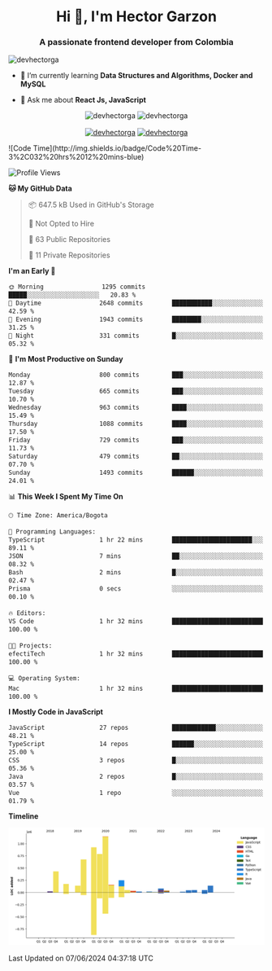 <h1 align="center">Hi 👋, I'm Hector Garzon</h1>
<h3 align="center">A passionate frontend developer from Colombia</h3>

<p align="left"> <img src="https://komarev.com/ghpvc/?username=devhectorga" alt="devhectorga" /> </p>

- 🌱 I’m currently learning **Data Structures and Algorithms, Docker and MySQL**

- 💬 Ask me about **React Js, JavaScript**

<p align="center"> <img src="https://github-readme-stats.vercel.app/api?username=devhectorga&count_private=true&show_icons=true" alt="devhectorga" /> <img src="https://github-readme-stats.vercel.app/api/top-langs/?username=devhectorga&layout=compact" alt="devhectorga" /></p>

<p align="center">
<a href="https://twitter.com/devhectorga" target="blank"><img align="center" src="https://cdn.jsdelivr.net/npm/simple-icons@3.0.1/icons/twitter.svg" alt="devhectorga" height="20" width="20" /></a>
<a href="https://linkedin.com/in/devhectorga" target="blank"><img align="center" src="https://cdn.jsdelivr.net/npm/simple-icons@3.0.1/icons/linkedin.svg" alt="devhectorga" height="20" width="20" /></a>
</p>
<!--START_SECTION:waka-->
![Code Time](http://img.shields.io/badge/Code%20Time-3%2C032%20hrs%2012%20mins-blue)

![Profile Views](http://img.shields.io/badge/Profile%20Views-0-blue)

**🐱 My GitHub Data** 

> 📦 647.5 kB Used in GitHub's Storage 
 > 
> 🚫 Not Opted to Hire
 > 
> 📜 63 Public Repositories 
 > 
> 🔑 11 Private Repositories 
 > 
**I'm an Early 🐤** 

```text
🌞 Morning                1295 commits        █████░░░░░░░░░░░░░░░░░░░░   20.83 % 
🌆 Daytime                2648 commits        ███████████░░░░░░░░░░░░░░   42.59 % 
🌃 Evening                1943 commits        ████████░░░░░░░░░░░░░░░░░   31.25 % 
🌙 Night                  331 commits         █░░░░░░░░░░░░░░░░░░░░░░░░   05.32 % 
```
📅 **I'm Most Productive on Sunday** 

```text
Monday                   800 commits         ███░░░░░░░░░░░░░░░░░░░░░░   12.87 % 
Tuesday                  665 commits         ███░░░░░░░░░░░░░░░░░░░░░░   10.70 % 
Wednesday                963 commits         ████░░░░░░░░░░░░░░░░░░░░░   15.49 % 
Thursday                 1088 commits        ████░░░░░░░░░░░░░░░░░░░░░   17.50 % 
Friday                   729 commits         ███░░░░░░░░░░░░░░░░░░░░░░   11.73 % 
Saturday                 479 commits         ██░░░░░░░░░░░░░░░░░░░░░░░   07.70 % 
Sunday                   1493 commits        ██████░░░░░░░░░░░░░░░░░░░   24.01 % 
```


📊 **This Week I Spent My Time On** 

```text
🕑︎ Time Zone: America/Bogota

💬 Programming Languages: 
TypeScript               1 hr 22 mins        ██████████████████████░░░   89.11 % 
JSON                     7 mins              ██░░░░░░░░░░░░░░░░░░░░░░░   08.32 % 
Bash                     2 mins              █░░░░░░░░░░░░░░░░░░░░░░░░   02.47 % 
Prisma                   0 secs              ░░░░░░░░░░░░░░░░░░░░░░░░░   00.10 % 

🔥 Editors: 
VS Code                  1 hr 32 mins        █████████████████████████   100.00 % 

🐱‍💻 Projects: 
efectiTech               1 hr 32 mins        █████████████████████████   100.00 % 

💻 Operating System: 
Mac                      1 hr 32 mins        █████████████████████████   100.00 % 
```

**I Mostly Code in JavaScript** 

```text
JavaScript               27 repos            ████████████░░░░░░░░░░░░░   48.21 % 
TypeScript               14 repos            ██████░░░░░░░░░░░░░░░░░░░   25.00 % 
CSS                      3 repos             █░░░░░░░░░░░░░░░░░░░░░░░░   05.36 % 
Java                     2 repos             █░░░░░░░░░░░░░░░░░░░░░░░░   03.57 % 
Vue                      1 repo              ░░░░░░░░░░░░░░░░░░░░░░░░░   01.79 % 
```



**Timeline**

![Lines of Code chart](https://raw.githubusercontent.com/devHectorGa/devHectorGa/master/assets/bar_graph.png)


 Last Updated on 07/06/2024 04:37:18 UTC
<!--END_SECTION:waka-->
